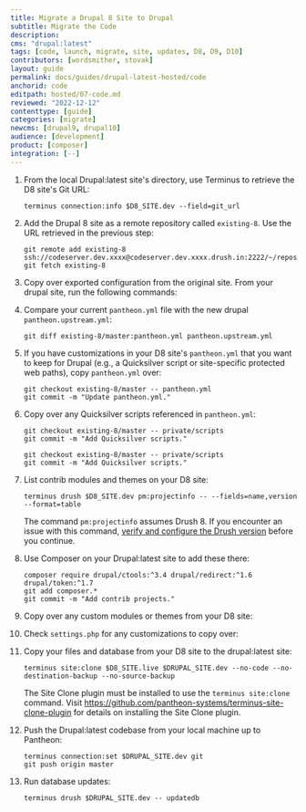 ```yaml
---
title: Migrate a Drupal 8 Site to Drupal
subtitle: Migrate the Code
description: 
cms: "drupal:latest"
tags: [code, launch, migrate, site, updates, D8, D9, D10]
contributors: [wordsmither, stovak]
layout: guide
permalink: docs/guides/drupal-latest-hosted/code
anchorid: code
editpath: hosted/07-code.md
reviewed: "2022-12-12"
contenttype: [guide]
categories: [migrate]
newcms: [drupal9, drupal10]
audience: [development]
product: [composer]
integration: [--]
---
```


1. From the local Drupal:latest site's directory, use Terminus to retrieve the D8 site's Git URL:

    ```bash{promptUser: user}
    terminus connection:info $D8_SITE.dev --field=git_url
    ```

1. Add the Drupal 8 site as a remote repository called `existing-8`. Use the URL retrieved in the previous step:

    ```bash{promptUser: user}
    git remote add existing-8 ssh://codeserver.dev.xxxx@codeserver.dev.xxxx.drush.in:2222/~/repository.git
    git fetch existing-8
    ```

1. Copy over exported configuration from the original site. From your drupal site, run the following commands:

     <Partial file="drupal-latest/copy-exported-config.md" />

1. Compare your current `pantheon.yml` file with the new drupal `pantheon.upstream.yml`:

    ```bash{promptUser: user}
    git diff existing-8/master:pantheon.yml pantheon.upstream.yml
    ```

1. If you have customizations in your D8 site's `pantheon.yml` that you want to keep for Drupal (e.g., a Quicksilver script or site-specific protected web paths), copy `pantheon.yml` over:

    ```bash{promptUser: user}
    git checkout existing-8/master -- pantheon.yml
    git commit -m "Update pantheon.yml."
    ```

1. Copy over any Quicksilver scripts referenced in `pantheon.yml`:

    <TabList>

    <Tab title="With Nested Docroot" id="code-docroot" active={true}>

      ```bash{promptUser: user}
      git checkout existing-8/master -- private/scripts
      git commit -m "Add Quicksilver scripts."
      ```

    </Tab>

    <Tab title="Without Nested Docroot" id="code-nodocroot">

      ```bash{promptUser: user}
      git checkout existing-8/master -- private/scripts
      git commit -m "Add Quicksilver scripts."
      ```

    </Tab>

    </TabList>

1. List contrib modules and themes on your D8 site:

    ```bash{promptUser: user}
    terminus drush $D8_SITE.dev pm:projectinfo -- --fields=name,version --format=table
    ```

    The command `pm:projectinfo` assumes Drush 8. If you encounter an issue with this command, [verify and configure the Drush version](/guides/drush/drush-versions) before you continue.

1. Use Composer on your Drupal:latest site to add these there:

    ```bash{promptUser: user}
    composer require drupal/ctools:^3.4 drupal/redirect:^1.6 drupal/token:^1.7
    git add composer.*
    git commit -m "Add contrib projects."
    ```

1. Copy over any custom modules or themes from your D8 site:

     <Partial file="drupal-latest/custom-modules-themes-no-docroot.md" />

1. Check `settings.php` for any customizations to copy over:

     <Partial file="drupal-latest/custom-settings-no-docroot.md" />

1. Copy your files and database from your D8 site to the drupal:latest site:

    ```bash{promptUser: user}
    terminus site:clone $D8_SITE.live $DRUPAL_SITE.dev --no-code --no-destination-backup --no-source-backup
    ```
    <Alert type="info" title="Note">
    
     The Site Clone plugin must be installed to use the `terminus site:clone` command. Visit <https://github.com/pantheon-systems/terminus-site-clone-plugin> for details on installing the Site Clone plugin.
     
    </Alert>
  
1. Push the Drupal:latest codebase from your local machine up to Pantheon:

    ```bash{promptUser: user}
    terminus connection:set $DRUPAL_SITE.dev git
    git push origin master
   ```

1. Run database updates:

    ```bash{promptUser: user}
    terminus drush $DRUPAL_SITE.dev -- updatedb
    ```
